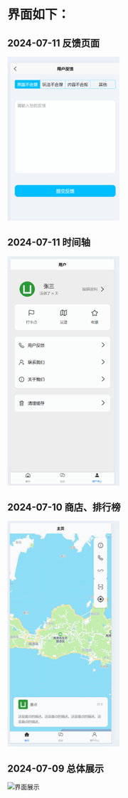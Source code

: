 # 界面如下：

## 2024-07-11 反馈页面

<img src="./docx/PixPin_2024-07-11_03-28-42.png" alt="界面展示" style="width: 50%; height: 50%;">


## 2024-07-11 时间轴

<img src="./docx/PixPin_2024-07-11_00-42-37.gif" alt="界面展示" style="width: 50%; height: 50%;">


## 2024-07-10 商店、排行榜

<img src="./docx/PixPin_2024-07-10_18-02-16.gif" alt="界面展示" style="width: 50%; height: 50%;">


## 2024-07-09 总体展示

<img src="./docx/PixPin_2024-07-09_23-16-11.gif" alt="界面展示" style="width: 50%; height: 50%;">